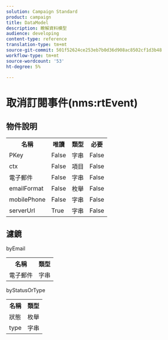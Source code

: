 ```yaml
---
solution: Campaign Standard
product: campaign
title: DataModel
description: 瞭解資料模型
audience: developing
content-type: reference
translation-type: tm+mt
source-git-commit: 501f52624ce253eb7b0d36d908ac8502cf1d3b48
workflow-type: tm+mt
source-wordcount: '53'
ht-degree: 5%

---
```



# 取消訂閱事件(nms:rtEvent)

## 物件說明

<table>
               <tr>
                  <th>名稱</th>
                  <th>唯讀</th>
                  <th>類型</th>
                  <th>必要</th>
               </tr>
               <tr>
                  <td>PKey</td>
                  <td>False</td>
                  <td>字串</td>
                  <td>False</td>
               </tr>
               <tr>
                  <td>ctx</td>
                  <td>False</td>
                  <td>項目</td>
                  <td>False</td>
               </tr>
               <tr>
                  <td>電子郵件</td>
                  <td>False</td>
                  <td>字串</td>
                  <td>False</td>
               </tr>
               <tr>
                  <td>emailFormat</td>
                  <td>False</td>
                  <td>枚舉</td>
                  <td>False</td>
               </tr>
               <tr>
                  <td>mobilePhone</td>
                  <td>False</td>
                  <td>字串</td>
                  <td>False</td>
               </tr>
               <tr>
                  <td>serverUrl</td>
                  <td>True</td>
                  <td>字串</td>
                  <td>False</td>
               </tr>
            </table>

## 濾鏡

byEmail

<table>
    <tr>
    <th>名稱</th>
    <th>類型</th>
    </tr>
    <tr>
    <td>電子郵件</td>
    <td>字串</td>
    </tr>
</table>

byStatusOrType

<table>
        <tr>
        <th>名稱</th>
        <th>類型</th>
        </tr>
        <tr>
        <td>狀態</td>
        <td>枚舉</td>
        </tr>
        <tr>
        <td>type</td>
        <td>字串</td>
        </tr>
    </table>